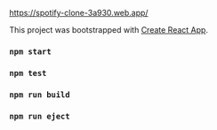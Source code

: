 https://spotify-clone-3a930.web.app/

This project was bootstrapped with [Create React App](https://github.com/facebook/create-react-app).
### `npm start`
### `npm test`
### `npm run build`
### `npm run eject`
